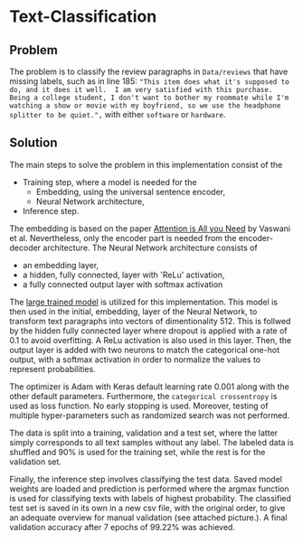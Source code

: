 # Text-Classification

## Problem
The problem is to classify the review paragraphs in `Data/reviews` that have missing labels, such as in line 185:
`"This item does what it's supposed to do, and it does it well.  I am very satisfied with this purchase.  Being a college student, I don't want to bother my roommate while I'm watching a show or movie with my boyfriend, so we use the headphone splitter to be quiet.",` with either `software` or `hardware`.


## Solution

The main steps to solve the problem in this implementation consist of the
* Training step, where a model is needed for the
  * Embedding, using the universal sentence encoder,
  * Neural Network architecture,
* Inference step.

The embedding is based on the paper [Attention is All you Need](http://papers.nips.cc/paper/7181-attention-is-all-you-need.pdf) by Vaswani et al. Nevertheless, only the encoder part is needed from the encoder-decoder architecture. The Neural Network architecture consists of
* an embedding layer, 
* a hidden, fully connected, layer with 'ReLu' activation,
* a fully connected output layer with softmax activation

The [large trained model](https://tfhub.dev/google/universal-sentence-encoder-large/3) is utilized for this implementation. This model is then used in the initial, embedding, layer of the Neural Network, to transform text paragraphs into vectors of dimentionality 512. This is follwed by the hidden fully connected layer where dropout is applied with a rate of 0.1 to avoid overfitting. A ReLu activation is also used in this layer. Then, the output layer is added with two neurons to match the categorical one-hot output, with a softmax activation in order to normalize the values to represent probabilities.

The optimizer is Adam with Keras default learning rate 0.001 along with the other default parameters. Furthermore, the `categorical crossentropy` is used as loss function. No early stopping is used. Moreover, testing of multiple hyper-parameters such as randomized search was not performed.

The data is split into a training, validation and a test set, where the latter simply corresponds to all text samples without any label. The labeled data is shuffled and 90% is used for the training set, while the rest is for the validation set.

Finally, the inference step involves classifying the test data. Saved model weights are loaded and prediction is performed where the argmax function is used for classifying texts with labels of highest probability. The classified test set is saved in its own in a new csv file, with the original order, to give an adequate overview for manual validation (see attached picture.). A final validation accuracy after 7 epochs of 99.22% was achieved.

